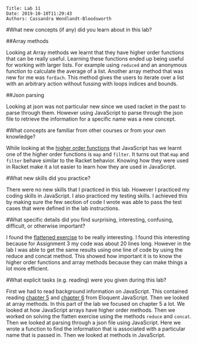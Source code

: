     Title: Lab 11
    Date: 2019-10-10T11:29:43
    Authors: Cassandra Wendlandt-Bloodsworth 


#What new concepts (if any) did you learn about in this lab?

##Array methods 

Looking at Array methods we learnt that they have higher order functions that can be really useful. Learning these functions ended up being useful for working with larger lists. For example using `reduced` and an anonymous function to calculate the average of a list. Another array method that was new for me was `forEach`. This method gives the users to iterate over a list with an arbitrary action without fussing with loops indices and bounds. 

##Json parsing 

Looking at json was not particular new since we used racket in the past to parse through them. However using JavaScript to parse through the json file to retrieve the information for a specific name was a new concept. 

#What concepts are familiar from other courses or from your own knowledge?

While looking at the [higher order functions](http://eloquentjavascript.net/05_higher_order.html) that JavaScript has we learnt one of the higher order functions is `map` and `filter`. It turns out that `map` and `filter` behave similar to the Racket behavior. Knowing how they were used in Racket make it a lot easier to learn how they are used in JavaScript. 

#What new skills did you practice?

There were no new skills that I practiced in this lab. However I practiced my coding skills in JavaScript. I also practiced my testing skills. I achieved this by making sure the few section of code I wrote was able to pass the test cases that were defined in the lab instructions. 

#What specific details did you find surprising, interesting, confusing, difficult, or otherwise important?

I found the [flattened exercise](http://eloquentjavascript.net/05_higher_order.html#h_TcUD2vzyMe) to be really interesting. I found this interesting because for Assignment 3 my code was about  20 lines long. However in the lab I was able to get the same results using one line of code by using the reduce and  concat method. This showed how important it is to know the higher order functions and array methods because they can make things a lot more efficient. 

#What explicit tasks (e.g. reading) were you given during this lab?

First we had to read background information on JavaScript. This contained reading [chapter 5](http://eloquentjavascript.net/05_higher_order.html) and [chapter 6](http://eloquentjavascript.net/06_object.html) from Eloquent JavaScript. Then we looked at array methods. In this part of the lab we focused on chapter 5 a lot. We looked at how JavaScript arrays have higher order methods. Then we worked on solving the flatten exercise using the methods `reduce` and `concat`. Then we looked at parsing through a json file using JavaScript.  Here we wrote a function to find the information that is associated with a particular name that is passed in. Then we looked at methods in JavaScript.

